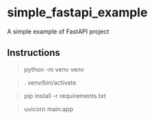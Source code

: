 # simple_fastapi_example
A simple example of FastAPI project

## Instructions

> python -m venv venv

> . venv/bin/activate

> pip install -r requirements.txt

> uvicorn main:app